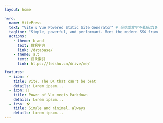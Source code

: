 ```yaml
---
layout: home

hero:
  name: VitePress
  text: "Vite & Vue Powered Static Site Generator" # 留空或文字不要超过10个字（含）
  tagline: "Simple, powerful, and performant. Meet the modern SSG framework you've always wanted." # 每22字自动换行
  actions:
    - theme: brand
      text: 数据字典
      link: /database/
    - theme: alt
      text: 目录索引
      link: https://feishu.cn/drive/me/

features:
  - icon: ⚡️
    title: Vite, The DX that can't be beat
    details: Lorem ipsum...
  - icon: 🖖
    title: Power of Vue meets Markdown
    details: Lorem ipsum...
  - icon: 🛠️
    title: Simple and minimal, always
    details: Lorem ipsum...
---
```

